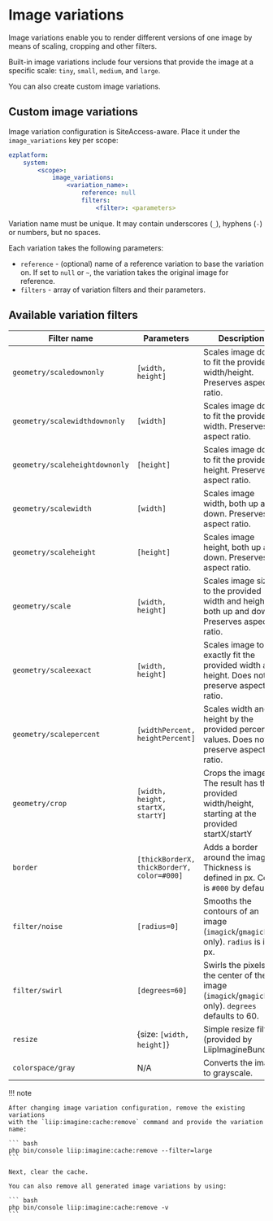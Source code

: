 # Image variations

Image variations enable you to render different versions of one image by means of scaling, cropping and other filters.

Built-in image variations include four versions that provide the image at a specific scale:
`tiny`, `small`, `medium`, and `large`.

You can also create custom image variations.

## Custom image variations

Image variation configuration is SiteAccess-aware.
Place it under the `image_variations` key per scope:

``` yaml
ezplatform:
    system:
        <scope>:
            image_variations:
                <variation_name>:
                    reference: null
                    filters:
                        <filter>: <parameters>
```

Variation name must be unique. It may contain underscores (`_`), hyphens (`-`) or numbers, but no spaces.

Each variation takes the following parameters:

- `reference` - (optional) name of a reference variation to base the variation on. If set to `null` or `~`,
the variation takes the original image for reference.
- `filters` - array of variation filters and their parameters.

## Available variation filters

| Filter name | Parameters | Description |
|--------|------|----------|
| `geometry/scaledownonly` | `[width, height]` | Scales image down to fit the provided width/height. Preserves aspect ratio. |
| `geometry/scalewidthdownonly` | `[width]` | Scales image down to fit the provided width. Preserves aspect ratio. |
| `geometry/scaleheightdownonly` | `[height]` | Scales image down to fit the provided height. Preserves aspect ratio. |
| `geometry/scalewidth` | `[width]` | Scales image width, both up and down. Preserves aspect ratio. |
| `geometry/scaleheight` | `[height]` | Scales image height, both up and down. Preserves aspect ratio. |
| `geometry/scale` | `[width, height]` | Scales image size to the provided width and height, both up and down. Preserves aspect ratio. |
| `geometry/scaleexact` | `[width, height]` | Scales image to  exactly fit the provided width and height. Does not preserve aspect ratio. |
| `geometry/scalepercent` | `[widthPercent, heightPercent]` | Scales width and height by the provided percent values. Does not preserve aspect ratio. |
| `geometry/crop` | `[width, height, startX, startY]` | Crops the image. The result has the provided width/height, starting at the provided startX/startY |
| `border` | `[thickBorderX, thickBorderY, color=#000]` | Adds a border around the image. Thickness is defined in px. Color is `#000` by default. |
| `filter/noise` | `[radius=0]` | Smooths the contours of an image (`imagick`/`gmagick` only). `radius` is in px. |
| `filter/swirl` | `[degrees=60]` | Swirls the pixels of the center of the image (`imagick`/`gmagick` only). `degrees` defaults to 60.|
| `resize` | {size: `[width, height]`} | Simple resize filter (provided by LiipImagineBundle). |
| `colorspace/gray` | N/A | Converts the image to grayscale. |

!!! note

    After changing image variation configuration, remove the existing variations
    with the `liip:imagine:cache:remove` command and provide the variation name:
    
    ``` bash
    php bin/console liip:imagine:cache:remove --filter=large
    ```
    
    Next, clear the cache.
    
    You can also remove all generated image variations by using:
    
    ``` bash
    php bin/console liip:imagine:cache:remove -v
    ```
    
